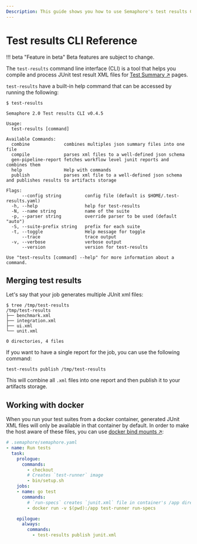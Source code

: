 ```yaml
---
Description: This guide shows you how to use Semaphore's test results CLI.
---
```


# Test results CLI Reference

!!! beta "Feature in beta"
    Beta features are subject to change.

The `test-results` command line interface (CLI) is a tool that helps you compile and
process JUnit test result XML files for [Test Summary&nbsp;↗][test-summary-essentials] pages.

`test-results` have a built-in help command that can be accessed by running the following:

```
$ test-results

Semaphore 2.0 Test results CLI v0.4.5

Usage:
  test-results [command]

Available Commands:
  combine             combines multiples json summary files into one file
  compile             parses xml files to a well-defined json schema
  gen-pipeline-report fetches workflow level junit reports and combines them 
  help                Help with commands
  publish             parses xml file to a well-defined json schema and publishes results to artifacts storage

Flags:
      --config string         config file (default is $HOME/.test-results.yaml)
  -h, --help                  help for test-results
  -N, --name string           name of the suite
  -p, --parser string         override parser to be used (default "auto")
  -S, --suite-prefix string   prefix for each suite
  -t, --toggle                Help message for toggle
      --trace                 trace output
  -v, --verbose               verbose output
      --version               version for test-results

Use "test-results [command] --help" for more information about a command.
```

## Merging test results

Let's say that your job generates multiple JUnit xml files:

```shell
$ tree /tmp/test-results
/tmp/test-results
├── benchmark.xml
├── integration.xml
├── ui.xml
└── unit.xml

0 directories, 4 files
```

If you want to have a single report for the job, you can use the following command:

```shell
test-results publish /tmp/test-results
```

This will combine all `.xml` files into one report and then publish it to your artifacts storage.

## Working with docker

When you run your test suites from a docker container, generated JUnit XML files will only be available in that container by default.
In order to make the host aware of these files, you can use [docker bind mounts&nbsp;↗][docker-bind-mounts]:

```yaml
# .semaphore/semaphore.yaml
- name: Run tests
  task:
    prologue:
      commands:
        - checkout
        # Creates `test-runner` image
        - bin/setup.sh
    jobs:
    - name: go test
      commands:
        # `run-specs` creates `junit.xml` file in container's /app directory
        - docker run -v $(pwd):/app test-runner run-specs

    epilogue:
      always:
        commands:
          - test-results publish junit.xml
```

[test-summary-essentials]: /essentials/test-summary/
[docker-bind-mounts]: https://docs.docker.com/storage/bind-mounts/
